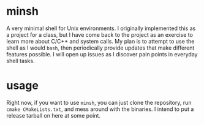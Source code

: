 # minsh
A very minimal shell for Unix environments. I originally implemented this as a project for a class, but I have come back to the project as an exercise to learn more about C/C++ and system calls. My plan is to attempt to use the shell as I would `bash`, then periodically provide updates that make different features possible. I will open up issues as I discover pain points in everyday shell tasks.

# usage
Right now, if you want to use `minsh`, you can just clone the repository, run `cmake CMakeLists.txt`, and mess around with the binaries. I intend to put a release tarball on here at some point. 
